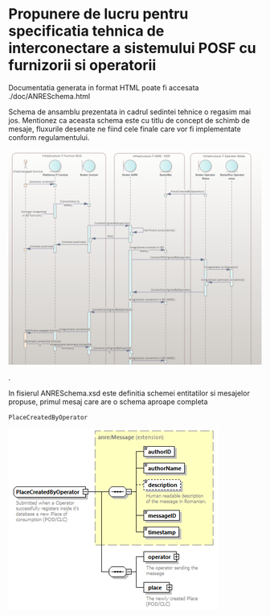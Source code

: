 # Propunere de lucru pentru specificatia tehnica de interconectare a sistemului POSF cu furnizorii si operatorii

Documentatia generata in format HTML poate fi accesata ./doc/ANRESchema.html

Schema de ansamblu prezentata in cadrul sedintei tehnice o regasim mai jos. Mentionez ca aceasta schema este cu titlu de concept de schimb de mesaje, fluxurile desenate ne fiind cele finale care vor fi implementate conform regulamentului.

![BigPicture](images/bigpicture.png)

.


In fisierul ANRESchema.xsd este definitia schemei entitatilor si mesajelor propuse, primul mesaj care are o schema aproape completa 
```
PlaceCreatedByOperator
```
![PlaceCreatedByOperator](doc/ANRESchema_p43.png)

